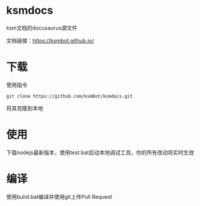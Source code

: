 # ksmdocs
ksm文档的docusaurus源文件

文档链接：https://ksmbot.github.io/

# 下载
使用指令 
```
git clone https://github.com/ksmBot/ksmdocs.git 
```
将其克隆到本地

# 使用

下载nodejs最新版本，使用test.bat启动本地调试工具，你的所有改动将实时生效

# 编译 

使用bulid.bat编译并使用git上传Pull Request
